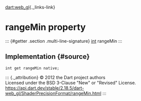 [dart:web\_gl](../../dart-web_gl/dart-web_gl-library){._links-link}

rangeMin property
=================

::: {#getter .section .multi-line-signature}
[int](../../dart-core/int-class) rangeMin
:::

Implementation {#source}
--------------

``` {.language-dart data-language="dart"}
int get rangeMin native;
```

::: {._attribution}
© 2012 the Dart project authors\
Licensed under the BSD 3-Clause \"New\" or \"Revised\" License.\
<https://api.dart.dev/stable/2.18.5/dart-web_gl/ShaderPrecisionFormat/rangeMin.html>
:::
